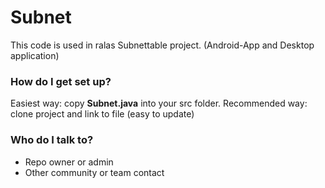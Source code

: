 # Subnet #

This code is used in ralas Subnettable project. (Android-App and Desktop application)

### How do I get set up? ###

Easiest way: copy **Subnet.java** into your src folder.
Recommended way: clone project and link to file (easy to update)

### Who do I talk to? ###

* Repo owner or admin
* Other community or team contact